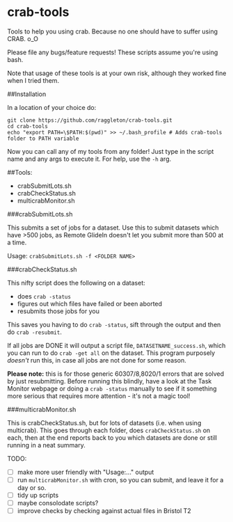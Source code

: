 crab-tools
==========

Tools to help you using crab. Because no one should have to suffer using CRAB. o_O

Please file any bugs/feature requests! These scripts assume you're using bash.

Note that usage of these tools is at your own risk, although they worked fine when I tried them.

##Installation

In a location of your choice do:

```
git clone https://github.com/raggleton/crab-tools.git
cd crab-tools
echo "export PATH=\$PATH:$(pwd)" >> ~/.bash_profile # Adds crab-tools folder to PATH variable
```

Now you can call any of my tools from any folder! Just type in the script name and any args to execute it. For help, use the `-h` arg.

##Tools:

- crabSubmitLots.sh
- crabCheckStatus.sh
- multicrabMonitor.sh

###crabSubmitLots.sh

This submits a set of jobs for a dataset. Use this to submit datasets which have >500 jobs, as Remote GlideIn doesn't let you submit more than 500 at a time. 

Usage: `crabSubmitLots.sh -f <FOLDER NAME>`

###crabCheckStatus.sh

This nifty script does the following on a dataset:

- does `crab -status`
- figures out which files have failed or been aborted
- resubmits those jobs for you

This saves you having to do `crab -status`, sift through the output and then do `crab -resubmit`.

If all jobs are DONE it will output a script file, `DATASETNAME_success.sh`, which you can run to do `crab -get all` on the dataset. This program purposely *doesn't* run this, in case all jobs are not done for some reason.

**Please note:** this is for those generic 60307/8,8020/1 errors that are solved by just resubmitting. Before running this blindly, have a look at the Task Monitor webpage or doing a `crab -status` manually to see if it something more serious that requires more attention - it's not a magic tool!

###multicrabMonitor.sh

This is crabCheckStatus.sh, but for lots of datasets (i.e. when using multicrab). This goes through each folder, does `crabCheckStatus.sh` on each, then at the end reports back to you which datasets are done or still running in a neat summary.


TODO:
- [ ] make more user friendly with "Usage:..." output
- [ ] run `multicrabMonitor.sh` with cron, so you can submit, and leave it for a day or so.
- [ ] tidy up scripts
- [ ] maybe consolodate scripts?
- [ ] improve checks by checking against actual files in Bristol T2